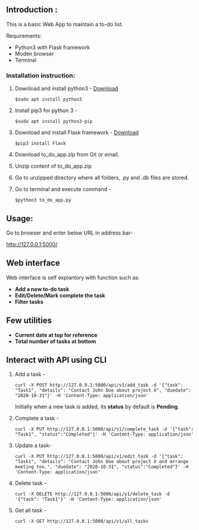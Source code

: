 ## Introduction :

This is a basic Web App to maintain a to-do list. 

Requirements:

* Python3 with Flask framework
* Moden browser
* Terminal

### Installation instruction:

1. Download and install python3 - [Download](https://www.python.org/downloads/)
   
   ```
   $sudo apt install python3
   ```
   
2. Install pip3 for python 3 -
   
   ```
   $sudo apt install python3-pip
   ```
   
2. Download and install Flask framework - [Download](https://flask.palletsprojects.com/en/1.1.x/installation/)
   
   ```
   $pip3 install Flask
   ```

3. Download to_do_app.zip from Git or email.

4. Unzip content of to_do_app.zip

5. Go to unzipped directory where all folders, .py and .db files are stored.

6. Go to terminal and execute command - 
   
   ```
   $python3 to_do_app.py
   ```

## Usage:

Go to browser and enter below URL in address bar-

http://127.0.0.1:5000/

## Web interface

Web interface is self explantory with function such as:

* **Add a new to-do task**
* **Edit/Delete/Mark complete the task**
* **Filter tasks**

## Few utilities

* **Current date at top for reference**
* **Total number of tasks at bottom**

## Interact with API using CLI

1. Add a task -
	
   ```	  
   curl -X POST http://127.0.0.1:5000/api/v1/add_task -d '{"task": "Task1", "details": "Contact John Doe about project X", "duedate": "2020-10-31"}' -H 'Content-Type: application/json'
   ```
   Initially when a new task is added, its **status** by default is **Pending**. 
2. Complete a task -
   
   ```
   curl -X PUT http://127.0.0.1:5000/api/v1/complete_task -d '{"task": "Task1", "status":"Completed"}' -H 'Content-Type: application/json'
   ```
    
3. Update a task-
   
   ```
   curl -X PUT http://127.0.0.1:5000/api/v1/edit_task -d '{"task": "Task1", "details": "Contact John Doe about project X and arrange meeting too.", "duedate": "2020-10-31", "status":"Completed"}' -H 'Content-Type: application/json'
   ```
   
4. Delete task -
   
   ```   
   curl -X DELETE http://127.0.0.1:5000/api/v1/delete_task -d '{"task": "Task1"}' -H 'Content-Type: application/json'
   ```
            
5. Get all task - 
   
   ```
   curl -X GET http://127.0.0.1:5000/api/v1/all_tasks
   ```
